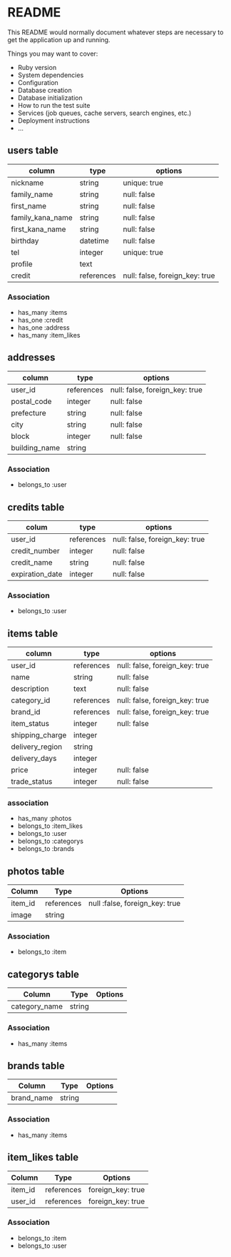 # README

This README would normally document whatever steps are necessary to get the
application up and running.

Things you may want to cover:

* Ruby version
* System dependencies
* Configuration
* Database creation
* Database initialization
* How to run the test suite
* Services (job queues, cache servers, search engines, etc.)
* Deployment instructions
* ...


## users table
|column|type|options|
|------|----|-------|
|nickname            |string  |unique: true |
|family_name         |string  |null: false |
|first_name          |string  |null: false |
|family_kana_name    |string  |null: false |
|first_kana_name     |string  |null: false |
|birthday            |datetime|null: false |
|tel                 |integer |unique: true | 
|profile             |text    |
|credit              |references  |null: false, foreign_key: true |

### Association
- has_many :items
- has_one :credit
- has_one :address
- has_many :item_likes


## addresses
|column|type|options|
|------|----|-------|
|user_id             |references |null: false, foreign_key: true |
|postal_code         |integer    |null: false |
|prefecture          |string     |null: false |
|city                |string     |null: false |
|block               |integer    |null: false |
|building_name       |string     |

### Association
- belongs_to :user


## credits table
|colum|type|options|
|-----|----|-------|
|user_id             |references |null: false, foreign_key: true |
|credit_number       |integer    |null: false |
|credit_name         |string     |null: false |
|expiration_date     |integer    |null: false |

### Association
- belongs_to :user

## items table
|column|type|options|
|------|----|-------|
|user_id           |references |null: false, foreign_key: true |
|name              |string  |null: false |
|description       |text    |null: false |
|category_id       |references |null: false, foreign_key: true |
|brand_id          |references |null: false, foreign_key: true |
|item_status       |integer  |null: false|
|shipping_charge   |integer  |
|delivery_region   |string   |
|delivery_days     |integer  |
|price             |integer  |null: false |
|trade_status      |integer  |null: false |


### association
- has_many :photos
- belongs_to :item_likes
- belongs_to :user
- belongs_to :categorys
- belongs_to :brands



## photos table

|Column|Type|Options|
|------|----|-------|
|item_id            |references    |null :false, foreign_key: true    |
|image              |string        |

### Association
- belongs_to :item

## categorys table
|Column|Type|Options|
|------|----|-------|
|category_name      |string     |

### Association
- has_many :items

## brands table
|Column|Type|Options|
|------|----|-------|
|brand_name         |string     |

### Association
- has_many :items

## item_likes table
|Column|Type|Options|
|------|----|-------|
|item_id             |references |foreign_key: true    |
|user_id             |references |foreign_key: true    |

### Association
- belongs_to :item
- belongs_to :user

